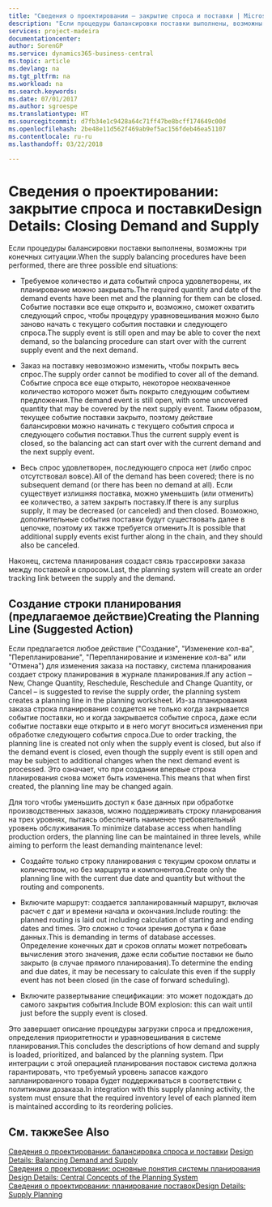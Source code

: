 ```yaml
---
title: "Сведения о проектировании — закрытие спроса и поставки | Microsoft Docs"
description: "Если процедуры балансировки поставки выполнены, возможны три конечных ситуации."
services: project-madeira
documentationcenter: 
author: SorenGP
ms.service: dynamics365-business-central
ms.topic: article
ms.devlang: na
ms.tgt_pltfrm: na
ms.workload: na
ms.search.keywords: 
ms.date: 07/01/2017
ms.author: sgroespe
ms.translationtype: HT
ms.sourcegitcommit: d7fb34e1c9428a64c71ff47be8bcff174649c00d
ms.openlocfilehash: 2be48e11d562f469ab9ef5ac156fdeb46ea51107
ms.contentlocale: ru-ru
ms.lasthandoff: 03/22/2018

---
```

# <a name="design-details-closing-demand-and-supply"></a><span data-ttu-id="aee20-103">Сведения о проектировании: закрытие спроса и поставки</span><span class="sxs-lookup"><span data-stu-id="aee20-103">Design Details: Closing Demand and Supply</span></span>
<span data-ttu-id="aee20-104">Если процедуры балансировки поставки выполнены, возможны три конечных ситуации.</span><span class="sxs-lookup"><span data-stu-id="aee20-104">When the supply balancing procedures have been performed, there are three possible end situations:</span></span>  

-   <span data-ttu-id="aee20-105">Требуемое количество и дата событий спроса удовлетворены, их планирование можно закрывать.</span><span class="sxs-lookup"><span data-stu-id="aee20-105">The required quantity and date of the demand events have been met and the planning for them can be closed.</span></span> <span data-ttu-id="aee20-106">Событие поставки все еще открыто и, возможно, сможет охватить следующий спрос, чтобы процедуру уравновешивания можно было заново начать с текущего события поставки и следующего спроса.</span><span class="sxs-lookup"><span data-stu-id="aee20-106">The supply event is still open and may be able to cover the next demand, so the balancing procedure can start over with the current supply event and the next demand.</span></span>  

-   <span data-ttu-id="aee20-107">Заказ на поставку невозможно изменить, чтобы покрыть весь спрос.</span><span class="sxs-lookup"><span data-stu-id="aee20-107">The supply order cannot be modified to cover all of the demand.</span></span> <span data-ttu-id="aee20-108">Событие спроса все еще открыто, некоторое неохваченное количество которого может быть покрыто следующим событием предложения.</span><span class="sxs-lookup"><span data-stu-id="aee20-108">The demand event is still open, with some uncovered quantity that may be covered by the next supply event.</span></span> <span data-ttu-id="aee20-109">Таким образом, текущее событие поставки закрыто, поэтому действие балансировки можно начинать с текущего события спроса и следующего события поставки.</span><span class="sxs-lookup"><span data-stu-id="aee20-109">Thus the current supply event is closed, so the balancing act can start over with the current demand and the next supply event.</span></span>  

-   <span data-ttu-id="aee20-110">Весь спрос удовлетворен, последующего спроса нет (либо спрос отсутствовал вовсе).</span><span class="sxs-lookup"><span data-stu-id="aee20-110">All of the demand has been covered; there is no subsequent demand (or there has been no demand at all).</span></span> <span data-ttu-id="aee20-111">Если существует излишняя поставка, можно уменьшить (или отменить) ее количество, а затем закрыть поставку.</span><span class="sxs-lookup"><span data-stu-id="aee20-111">If there is any surplus supply, it may be decreased (or canceled) and then closed.</span></span> <span data-ttu-id="aee20-112">Возможно, дополнительные события поставки будут существовать далее в цепочке, поэтому их также требуется отменить.</span><span class="sxs-lookup"><span data-stu-id="aee20-112">It is possible that additional supply events exist further along in the chain, and they should also be canceled.</span></span>  

 <span data-ttu-id="aee20-113">Наконец, система планирования создаст связь трассировки заказа между поставкой и спросом.</span><span class="sxs-lookup"><span data-stu-id="aee20-113">Last, the planning system will create an order tracking link between the supply and the demand.</span></span>  

## <a name="creating-the-planning-line-suggested-action"></a><span data-ttu-id="aee20-114">Создание строки планирования (предлагаемое действие)</span><span class="sxs-lookup"><span data-stu-id="aee20-114">Creating the Planning Line (Suggested Action)</span></span>  
 <span data-ttu-id="aee20-115">Если предлагается любое действие ("Создание", "Изменение кол-ва", "Перепланирование", "Перепланирование и изменение кол-ва" или "Отмена") для изменения заказа на поставку, система планирования создает строку планирования в журнале планирования.</span><span class="sxs-lookup"><span data-stu-id="aee20-115">If any action – New, Change Quantity, Reschedule, Reschedule and Change Quantity, or Cancel – is suggested to revise the supply order, the planning system creates a planning line in the planning worksheet.</span></span> <span data-ttu-id="aee20-116">Из-за планирования заказа строка планирования создается не только когда закрывается событие поставки, но и когда закрывается событие спроса, даже если событие поставки еще открыто и в него могут вноситься изменения при обработке следующего события спроса.</span><span class="sxs-lookup"><span data-stu-id="aee20-116">Due to order tracking, the planning line is created not only when the supply event is closed, but also if the demand event is closed, even though the supply event is still open and may be subject to additional changes when the next demand event is processed.</span></span> <span data-ttu-id="aee20-117">Это означает, что при создании впервые строка планирования снова может быть изменена.</span><span class="sxs-lookup"><span data-stu-id="aee20-117">This means that when first created, the planning line may be changed again.</span></span>  

 <span data-ttu-id="aee20-118">Для того чтобы уменьшить доступ к базе данных при обработке производственных заказов, можно поддерживать строку планирования на трех уровнях, пытаясь обеспечить наименее требовательный уровень обслуживания.</span><span class="sxs-lookup"><span data-stu-id="aee20-118">To minimize database access when handling production orders, the planning line can be maintained in three levels, while aiming to perform the least demanding maintenance level:</span></span>  

-   <span data-ttu-id="aee20-119">Создайте только строку планирования с текущим сроком оплаты и количеством, но без маршрута и компонентов.</span><span class="sxs-lookup"><span data-stu-id="aee20-119">Create only the planning line with the current due date and quantity but without the routing and components.</span></span>  

-   <span data-ttu-id="aee20-120">Включите маршрут: создается запланированный маршрут, включая расчет с дат и времени начала и окончания.</span><span class="sxs-lookup"><span data-stu-id="aee20-120">Include routing: the planned routing is laid out including calculation of starting and ending dates and times.</span></span> <span data-ttu-id="aee20-121">Это сложно с точки зрения доступа к базе данных.</span><span class="sxs-lookup"><span data-stu-id="aee20-121">This is demanding in terms of database accesses.</span></span> <span data-ttu-id="aee20-122">Определение конечных дат и сроков оплаты может потребовать вычисления этого значения, даже если событие поставки не было закрыто (в случае прямого планирования).</span><span class="sxs-lookup"><span data-stu-id="aee20-122">To determine the ending and due dates, it may be necessary to calculate this even if the supply event has not been closed (in the case of forward scheduling).</span></span>  

-   <span data-ttu-id="aee20-123">Включите развертывание спецификации: это может подождать до самого закрытия события.</span><span class="sxs-lookup"><span data-stu-id="aee20-123">Include BOM explosion: this can wait until just before the supply event is closed.</span></span>  

 <span data-ttu-id="aee20-124">Это завершает описание процедуры загрузки спроса и предложения, определения приоритетности и уравновешивания в системе планирования.</span><span class="sxs-lookup"><span data-stu-id="aee20-124">This concludes the descriptions of how demand and supply is loaded, prioritized, and balanced by the planning system.</span></span> <span data-ttu-id="aee20-125">При интеграции с этой операцией планирования поставок система должна гарантировать, что требуемый уровень запасов каждого запланированного товара будет поддерживаться в соответствии с политиками дозаказа.</span><span class="sxs-lookup"><span data-stu-id="aee20-125">In integration with this supply planning activity, the system must ensure that the required inventory level of each planned item is maintained according to its reordering policies.</span></span>  

## <a name="see-also"></a><span data-ttu-id="aee20-126">См. также</span><span class="sxs-lookup"><span data-stu-id="aee20-126">See Also</span></span>  
 <span data-ttu-id="aee20-127">[Сведения о проектировании: балансировка спроса и поставки](design-details-balancing-demand-and-supply.md) </span><span class="sxs-lookup"><span data-stu-id="aee20-127">[Design Details: Balancing Demand and Supply](design-details-balancing-demand-and-supply.md) </span></span>  
 <span data-ttu-id="aee20-128">[Сведения о проектировании: основные понятия системы планирования](design-details-central-concepts-of-the-planning-system.md) </span><span class="sxs-lookup"><span data-stu-id="aee20-128">[Design Details: Central Concepts of the Planning System](design-details-central-concepts-of-the-planning-system.md) </span></span>  
 [<span data-ttu-id="aee20-129">Сведения о проектировании: планирование поставок</span><span class="sxs-lookup"><span data-stu-id="aee20-129">Design Details: Supply Planning</span></span>](design-details-supply-planning.md)

